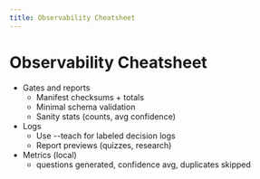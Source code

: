 ```yaml
---
title: Observability Cheatsheet
---
```


# Observability Cheatsheet

- Gates and reports
  - Manifest checksums + totals
  - Minimal schema validation
  - Sanity stats (counts, avg confidence)
- Logs
  - Use --teach for labeled decision logs
  - Report previews (quizzes, research)
- Metrics (local)
  - questions generated, confidence avg, duplicates skipped

